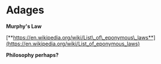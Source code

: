 # Adages

**Murphy's Law**

[**https://en.wikipedia.org/wiki/List\_of\_eponymous\_laws**](https://en.wikipedia.org/wiki/List_of_eponymous_laws)

**Philosophy perhaps?**

